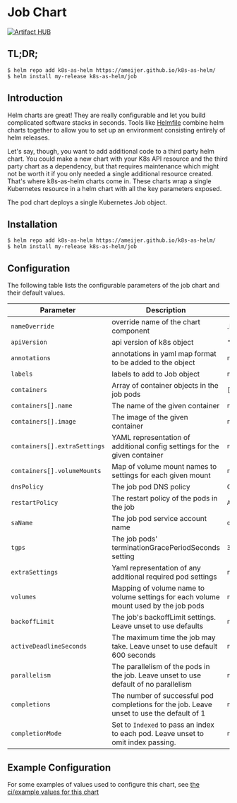 # Job Chart
[![Artifact HUB](https://img.shields.io/endpoint?url=https://artifacthub.io/badge/repository/k8s-as-helm)](https://artifacthub.io/packages/search?repo=k8s-as-helm)

## TL;DR;

```console
$ helm repo add k8s-as-helm https://ameijer.github.io/k8s-as-helm/
$ helm install my-release k8s-as-helm/job
```

## Introduction

Helm charts are great! They are really configurable and let you build complicated software stacks in seconds. Tools like [Helmfile](https://github.com/roboll/helmfile) combine helm charts together to allow you to set up an environment consisting entirely of helm releases. 

Let's say, though, you want to add additional code to a third party helm chart. You could make a new chart with your K8s API resource and the third party chart as a dependency, but that requires maintenance which might not be worth it if you only needed a single additional resource created. That's where k8s-as-helm charts come in. These charts wrap a single Kubernetes resource in a helm chart with all the key parameters exposed. 

The pod chart deploys a single Kubernetes Job object.

## Installation 

```console
$ helm repo add k8s-as-helm https://ameijer.github.io/k8s-as-helm/
$ helm install my-release k8s-as-helm/job
```

## Configuration

The following table lists the configurable parameters of the job chart and their default values.

Parameter | Description | Default
--- | --- | ---
`nameOverride` | override name of the chart component | .Release.Name
`apiVersion` | api version of k8s object | `"batch/v1"`
`annotations` | annotations in yaml map format to be added to the object | `null`
`labels` | labels to add to Job object | `null`
`containers` | Array of container objects in the job pods | `[]`
`containers[].name` | The name of the given container | `null`
`containers[].image` | The image of the given container | `null`
`containers[].extraSettings` | YAML representation of additional config settings for the given container | `null`
`containers[].volumeMounts` | Map of volume mount names to settings for each given mount | `null`
`dnsPolicy` | The job pod DNS policy | `ClusterFirst`
`restartPolicy` | The restart policy of the pods in the job | `Always`
`saName` | The job pod service account name | `default`
`tgps` | The job pods' terminationGracePeriodSeconds setting | `30`
`extraSettings` | Yaml representation of any additional required pod settings | `null`
`volumes` | Mapping of volume name to volume settings for each volume mount used by the job pods | `null`
`backoffLimit` | The job's backoffLimit settings. Leave unset to use defaults | `null`
`activeDeadlineSeconds` | The maximum time the job may take. Leave unset to use default 600 seconds | `null`
`parallelism` | The parallelism of the pods in the job. Leave unset to use default of no parallelism | `null`
`completions` | The number of successful pod completions for the job. Leave unset to use the default of 1 | `null`
`completionMode` | Set to `Indexed` to pass an index to each pod. Leave unset to omit index passing.  | `null`

## Example Configuration

For some examples of values used to configure this chart, see [the ci/example values for this chart](./ci/ci-values.yaml)
